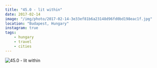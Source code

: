 ```yaml
---
title: "45.0 - lit within"
date: 2017-02-14
image: "/img/photo/2017-02-14-3e33ef81b6a23148d96fd0bd198eac1f.jpg"
location: "Budapest, Hungary"
instagram: true
tags:
    - hungary
    - travel
    - cities
---
```


![45.0 - lit within](/img/photo/2017-02-14-3e33ef81b6a23148d96fd0bd198eac1f.jpg)
